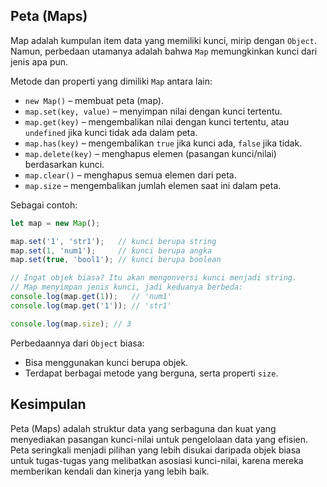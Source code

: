 ## Peta (Maps)

Map adalah kumpulan item data yang memiliki kunci, mirip dengan `Object`. Namun, perbedaan utamanya adalah bahwa `Map` memungkinkan kunci dari jenis apa pun.

Metode dan properti yang dimiliki `Map` antara lain:

- `new Map()` – membuat peta (map).
- `map.set(key, value)` – menyimpan nilai dengan kunci tertentu.
- `map.get(key)` – mengembalikan nilai dengan kunci tertentu, atau `undefined` jika kunci tidak ada dalam peta.
- `map.has(key)` – mengembalikan `true` jika kunci ada, `false` jika tidak.
- `map.delete(key)` – menghapus elemen (pasangan kunci/nilai) berdasarkan kunci.
- `map.clear()` – menghapus semua elemen dari peta.
- `map.size` – mengembalikan jumlah elemen saat ini dalam peta.

Sebagai contoh:
```javascript
let map = new Map();

map.set('1', 'str1');   // kunci berupa string
map.set(1, 'num1');     // kunci berupa angka
map.set(true, 'bool1'); // kunci berupa boolean

// Ingat objek biasa? Itu akan mengonversi kunci menjadi string.
// Map menyimpan jenis kunci, jadi keduanya berbeda:
console.log(map.get(1));   // 'num1'
console.log(map.get('1')); // 'str1'

console.log(map.size); // 3
```

Perbedaannya dari `Object` biasa:

- Bisa menggunakan kunci berupa objek.
- Terdapat berbagai metode yang berguna, serta properti `size`.

## Kesimpulan
Peta (Maps) adalah struktur data yang serbaguna dan kuat yang menyediakan pasangan kunci-nilai untuk pengelolaan data yang efisien.
Peta seringkali menjadi pilihan yang lebih disukai daripada objek biasa untuk tugas-tugas yang melibatkan asosiasi kunci-nilai, karena mereka memberikan kendali dan kinerja yang lebih baik.